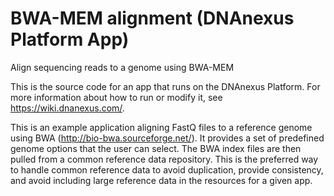 <!-- dx-header -->
# BWA-MEM alignment (DNAnexus Platform App)

Align sequencing reads to a genome using BWA-MEM

This is the source code for an app that runs on the DNAnexus Platform.
For more information about how to run or modify it, see
https://wiki.dnanexus.com/.
<!-- /dx-header -->

<!-- Insert a description of your app here -->
This is an example application aligning FastQ files to a reference 
genome using BWA (http://bio-bwa.sourceforge.net/). It provides a 
set of predefined genome options that the user can select. The BWA 
index files are then pulled from a common reference data repository. 
This is the preferred way to handle common reference data to avoid 
duplication, provide consistency, and avoid including large reference 
data in the resources for a given app.
<!--
TODO: This app directory was automatically generated by dx-app-wizard;
please edit this Readme.md file to include essential documentation about
your app that would be helpful to users. (Also see the
Readme.developer.md.) Once you're done, you can remove these TODO
comments.

For more info, see https://wiki.dnanexus.com/Developer-Portal.
-->
